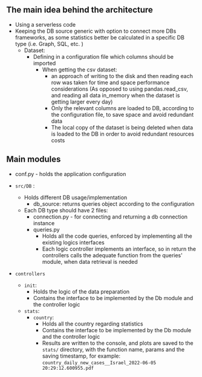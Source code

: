 <h2>The main idea behind the architecture </h2>

- Using a serverless code
- Keeping the DB source generic with option to connect more DBs frameworks, as some statistics better be calculated in a
  specific DB type (i.e. Graph, SQL, etc. )
    - Dataset:
        - Defining in a configuration file which columns should be imported
            - When getting the csv dataset:
                - an approach of writing to the disk and then reading each row was taken for time and space performance
                  considerations (As opposed to using pandas.read_csv, and reading all data in_memory when the dataset
                  is getting larger every day)
                - Only the relevant columns are loaded to DB, according to the configuration file, to save space and
                  avoid redundant data
                - The local copy of the dataset is being deleted when data is loaded to the DB in order to avoid
                  redundant resources costs

<h2>Main modules</h2>

- conf.py - holds the application configuration
- `src/DB` :
    - Holds different DB usage/implementation
        - db_source: returns queries object according to the configuration
    - Each DB type should have 2 files:
        - connection.py - for connecting and returning a db connection instance
        - queries.py
            - Holds all the code queries, enforced by implementing all the existing logics interfaces
            - Each logic controller implements an interface, so in return the controllers calls the adequate function
              from the queries' module, when data retrieval is needed

- `controllers`
    - `init`:
        - Holds the logic of the data preparation
        - Contains the interface to be implemented by the Db module and the controller logic
    - `stats`:
        - `country`:
            - Holds all the country regarding statistics
            - Contains the interface to be implemented by the Db module and the controller logic
            - Results are written to the console, and plots are saved to the `stats/` directory, with the function name,
              params and the saving timestamp, for
              example: `country_daily_new_cases__Israel_2022-06-05 20:29:12.600955.pdf`
    